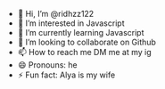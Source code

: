 - 👋 Hi, I’m @ridhzz122
- 👀 I’m interested in Javascript
- 🌱 I’m currently learning Javascript
- 💞️ I’m looking to collaborate on Github
- 📫 How to reach me DM me at my ig
- 😄 Pronouns: he
- ⚡ Fun fact: Alya is my wife

<!---
ridhzz122/ridhzz122 is a ✨ special ✨ repository because its `README.md` (this file) appears on your GitHub profile.
You can click the Preview link to take a look at your changes.
--->
